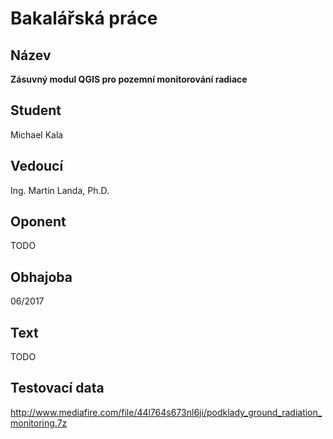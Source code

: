 ﻿# Bakalářská práce

## Název

**Zásuvný modul QGIS pro pozemní monitorování radiace**

## Student

Michael Kala

## Vedoucí

Ing. Martin Landa, Ph.D.

## Oponent

TODO

## Obhajoba

06/2017

## Text

TODO

## Testovací data

http://www.mediafire.com/file/44l764s673nl6ji/podklady_ground_radiation_monitoring.7z
